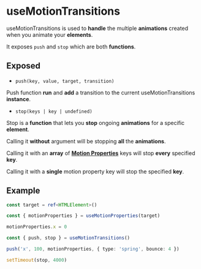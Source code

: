 # useMotionTransitions

useMotionTransitions is used to **handle** the multiple **animations** created when you animate your **elements**.

It exposes `push` and `stop` which are both **functions**.

## Exposed

- `push(key, value, target, transition)`

Push function **run** and **add** a transition to the current useMotionTransitions **instance**.

- `stop(keys | key | undefined)`

Stop is a **function** that lets you **stop** ongoing **animations** for a specific **element**.

Calling it **without** argument will be stopping **all** the **animations**.

Calling it with an **array** of [**Motion Properties**](/motion-properties) keys will stop **every** specified **key**.

Calling it with a **single** motion property key will stop the specified **key**.

## Example

```typescript
const target = ref<HTMLElement>()

const { motionProperties } = useMotionProperties(target)

motionProperties.x = 0

const { push, stop } = useMotionTransitions()

push('x', 100, motionProperties, { type: 'spring', bounce: 4 })

setTimeout(stop, 4000)
```
